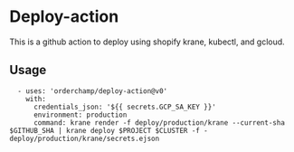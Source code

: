# Deploy-action
This is a github action to deploy using shopify krane, kubectl, and gcloud.

## Usage
```
  - uses: 'orderchamp/deploy-action@v0'
    with:
      credentials_json: '${{ secrets.GCP_SA_KEY }}'
      environment: production
      command: krane render -f deploy/production/krane --current-sha $GITHUB_SHA | krane deploy $PROJECT $CLUSTER -f - deploy/production/krane/secrets.ejson
```
